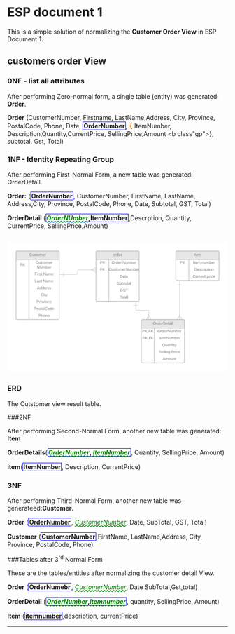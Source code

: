 # ESP document 1

This is a simple solution of normalizing the **Customer Order View** in ESP Document 1.


## customers order View


### 0NF - list all attributes

After performing Zero-normal form, a single table (entity) was generated: **Order**.

**Order** (CustomerNumber, Firstname, LastName,Address, City, 
Province, PostalCode, Phone, Date, <b class="pk">OrderNumber</b>, 
<b class="gp">{</b> ItemNumber, Description,Quantity,CurrentPrice,
 SellingPrice,Amount <b class"gp">}</b>, subtotal, Gst, Total)

### 1NF - Identity Repeating Group

After performing First-Normal Form, a new table was generated: OrderDetail.

**Order:** (<b class="pk">OrderNumber</b>, CustomerNumber, FirstName, LastName, Address,City, Province, PostalCode, Phone, Date, Subtotal, GST, Total)


**OrderDetail** (<b class="pk"><u class="fk">OrderNUmber</u>,ItemNumber</b>,Descrption, Quantity, CurrentPrice, SellingPrice,Amount)



![](ESP-1-ERD-CustomerOrderView.png )
----

### ERD 
The Cutstomer view result table.

###2NF

After performing Second-Normal Form, another new table was generated: **Item**


**OrderDetails**(<b class="pk"><u class="fk">OrderNumber</u>,<u class="fk"> ItemNumber </u></b>, Quantity, SellingPrice, Amount)

**item**(<b class="pk">ItemNumber</b>, Description, CurrentPrice)






### 3NF
After performing Third-Normal Form, another new table was generateed:**Customer**.

**Order** (<b class="pk">OrderNumber</b>, <u class="fk">CustomerNumber</u>, Date, SubTotal, GST, Total)

**Customer** (<b class="pk">CustomerNumber</b>,FirstName, LastName,Address, City, Province, PostalCode, Phone)


###Tables after 3<sup>rd</sup> Normal Form


These are the tables/entities after normalizing the customer detail View.

**Order** (<b class="pk">OrderNumebr</b>, <u class="fk">CustomerNumber</u>, Date SubTotal,Gst,total)

**OrderDetail** (<b class="pk"><u class="fk">OrderNumber</u>,<u class="fk">itemnumber</u></b>, quantity, SeliingPrice, Amount)

**Item** (<b class="pk">itemnumber</b>,description, currentPrice)








----
<style type="text/css">
.pk {
    font-weight:bold;
    display:inline-block;
    border: solid thin blue;
    padding: 0 1px;
}
.fk {
    color:green;
    font-style: italic;
    text-decoration:wavy underline green;
}
.gp {
    color:darkorange;
    font-size:1.2em;
    font-weight:bold;
}
</style>
